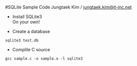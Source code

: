 #SQLite Sample Code
Jungtaek Kim / jungtaek.kim@jt-inc.net

* Install SQLite3<br/>
	On your own!

* Create a database
```
sqlite3 test.db
```

* Complile C source
```
gcc sample.c -o sample.o -l sqlite3
```

